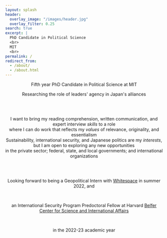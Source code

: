 ```yaml
---
layout: splash
header:
  overlay_image: "/images/header.jpg"
  overlay_filter: 0.25
search: true
excerpt: |
  PhD Candidate in Political Science
  <br>
  MIT
  <br>
permalink: /
redirect_from: 
  - /about/
  - /about.html
---
```




<center>
Fifth year PhD Candidate in Political Science at MIT 

<br>

Researching the role of leaders' agency in Japan's alliances

<br>
<br>

I want to bring my reading comprehension, written communication, and expert interview <i>skills</i> to a role 
<br>
where I can do work that reflects my <i>values</i> of relevance, originality, and essentialism
<br>
Sustainability, international security, and Japanese politics are my <i>interests</i>, but I am open to exploring any new opportunities
<br>
in the private sector; federal, state, and local governments; and international organizations

<br> 
<br> 

Looking forward to being a Geopolitical Intern with <a href="https://inthewhitespace.com/">Whitespace</a> in summer 2022, and 

<br>

an International Security Program Predoctoral Fellow at Harvard <a href="https://www.belfercenter.org/program/international-security">Belfer Center for Science and International Affairs</a>

<br>

in the 2022-23 academic year

<center>
